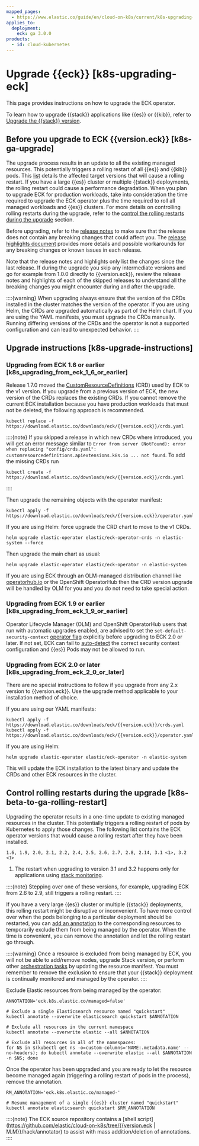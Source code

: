 ```yaml
---
mapped_pages:
  - https://www.elastic.co/guide/en/cloud-on-k8s/current/k8s-upgrading-eck.html
applies_to:
  deployment:
    eck: ga 3.0.0
products:
  - id: cloud-kubernetes
---
```


# Upgrade {{eck}} [k8s-upgrading-eck]

This page provides instructions on how to upgrade the ECK operator.

To learn how to upgrade {{stack}} applications like {{es}} or {{kib}}, refer to [Upgrade the {{stack}} version](../deployment-or-cluster.md).


## Before you upgrade to ECK {{version.eck}} [k8s-ga-upgrade]

The upgrade process results in an update to all the existing managed resources. This potentially triggers a rolling restart of all {{es}} and {{kib}} pods. This [list](#k8s-beta-to-ga-rolling-restart) details the affected target versions that will cause a rolling restart. If you have a large {{es}} cluster or multiple {{stack}} deployments, the rolling restart could cause a performance degradation. When you plan to upgrade ECK for production workloads, take into consideration the time required to upgrade the ECK operator plus the time required to roll all managed workloads and {{es}} clusters. For more details on controlling rolling restarts during the upgrade, refer to the [control the rolling restarts during the upgrade](#k8s-beta-to-ga-rolling-restart) section.

Before upgrading, refer to the [release notes](cloud-on-k8s://release-notes/index.md) to make sure that the release does not contain any breaking changes that could affect you. The [release highlights document](cloud-on-k8s://release-notes/index.md) provides more details and possible workarounds for any breaking changes or known issues in each release.

Note that the release notes and highlights only list the changes since the last release. If during the upgrade you skip any intermediate versions and go for example from 1.0.0 directly to {{version.eck}}, review the release notes and highlights of each of the skipped releases to understand all the breaking changes you might encounter during and after the upgrade.

::::{warning}
When upgrading always ensure that the version of the CRDs installed in the cluster matches the version of the operator. If you are using Helm, the CRDs are upgraded automatically as part of the Helm chart. If you are using the YAML manifests, you must upgrade the CRDs manually. Running differing versions of the CRDs and the operator is not a supported configuration and can lead to unexpected behavior.
::::



## Upgrade instructions [k8s-upgrade-instructions]


### Upgrading from ECK 1.6 or earlier [k8s_upgrading_from_eck_1_6_or_earlier]

Release 1.7.0 moved the [CustomResourceDefinitions](https://kubernetes.io/docs/tasks/extend-kubernetes/custom-resources/custom-resource-definitions/) (CRD) used by ECK to the v1 version. If you upgrade from a previous version of ECK, the new version of the CRDs replaces the existing CRDs. If you cannot remove the current ECK installation because you have production workloads that must not be deleted, the following approach is recommended.

```shell subs=true
kubectl replace -f https://download.elastic.co/downloads/eck/{{version.eck}}/crds.yaml
```

::::{note}
If you skipped a release in which new CRDs where introduced, you will get an error message similar to `Error from server (NotFound): error when replacing "config/crds.yaml": customresourcedefinitions.apiextensions.k8s.io ... not found`. To add the missing CRDs run

```shell subs=true
kubectl create -f https://download.elastic.co/downloads/eck/{{version.eck}}/crds.yaml
```

::::


Then upgrade the remaining objects with the operator manifest:

```shell subs=true
kubectl apply -f https://download.elastic.co/downloads/eck/{{version.eck}}/operator.yaml
```

If you are using Helm: force upgrade the CRD chart to move to the v1 CRDs.

```shell
helm upgrade elastic-operator elastic/eck-operator-crds -n elastic-system --force
```

Then upgrade the main chart as usual:

```shell
helm upgrade elastic-operator elastic/eck-operator -n elastic-system
```

If you are using ECK through an OLM-managed distribution channel like [operatorhub.io](https://operatorhub.io) or the OpenShift OperatorHub then the CRD version upgrade will be handled by OLM for you and you do not need to take special action.


### Upgrading from ECK 1.9 or earlier [k8s_upgrading_from_eck_1_9_or_earlier]

Operator Lifecycle Manager (OLM) and OpenShift OperatorHub users that run with automatic upgrades enabled, are advised to set the `set-default-security-context` [operator flag](/deploy-manage/deploy/cloud-on-k8s/configure-eck.md) explicitly before upgrading to ECK 2.0 or later. If not set, ECK can fail to [auto-detect](https://github.com/elastic/cloud-on-k8s/issues/5061) the correct security context configuration and {{es}} Pods may not be allowed to run.


### Upgrading from ECK 2.0 or later [k8s_upgrading_from_eck_2_0_or_later]

There are no special instructions to follow if you upgrade from any 2.x version to {{version.eck}}. Use the upgrade method applicable to your installation method of choice.

If you are using our YAML manifests:

```shell subs=true
kubectl apply -f https://download.elastic.co/downloads/eck/{{version.eck}}/crds.yaml
kubectl apply -f https://download.elastic.co/downloads/eck/{{version.eck}}/operator.yaml
```

If you are using Helm:

```shell
helm upgrade elastic-operator elastic/eck-operator -n elastic-system
```

This will update the ECK installation to the latest binary and update the CRDs and other ECK resources in the cluster.


## Control rolling restarts during the upgrade [k8s-beta-to-ga-rolling-restart]

Upgrading the operator results in a one-time update to existing managed resources in the cluster. This potentially triggers a rolling restart of pods by Kubernetes to apply those changes. The following list contains the ECK operator versions that would cause a rolling restart after they have been installed.

```
1.6, 1.9, 2.0, 2.1, 2.2, 2.4, 2.5, 2.6, 2.7, 2.8, 2.14, 3.1 <1>, 3.2 <1>
```

1. The restart when upgrading to version 3.1 and 3.2 happens only for applications using [stack monitoring](/deploy-manage/monitor/stack-monitoring/eck-stack-monitoring.md).

::::{note}
Stepping over one of these versions, for example, upgrading ECK from 2.6 to 2.9, still triggers a rolling restart.
::::


If you have a very large {{es}} cluster or multiple {{stack}} deployments, this rolling restart might be disruptive or inconvenient. To have more control over when the pods belonging to a particular deployment should be restarted, you can [add an annotation](../../../troubleshoot/deployments/cloud-on-k8s/troubleshooting-methods.md#k8s-exclude-resource) to the corresponding resources to temporarily exclude them from being managed by the operator. When the time is convenient, you can remove the annotation and let the rolling restart go through.

::::{warning}
Once a resource is excluded from being managed by ECK, you will not be able to add/remove nodes, upgrade Stack version, or perform other [orchestration tasks](../../deploy/cloud-on-k8s/configure-deployments.md) by updating the resource manifest. You must remember to remove the exclusion to ensure that your {{stack}} deployment is continually monitored and managed by the operator.
::::

Exclude Elastic resources from being managed by the operator:


```shell subs=true
ANNOTATION='eck.k8s.elastic.co/managed=false'

# Exclude a single Elasticsearch resource named "quickstart"
kubectl annotate --overwrite elasticsearch quickstart $ANNOTATION

# Exclude all resources in the current namespace
kubectl annotate --overwrite elastic --all $ANNOTATION

# Exclude all resources in all of the namespaces:
for NS in $(kubectl get ns -o=custom-columns='NAME:.metadata.name' --no-headers); do kubectl annotate --overwrite elastic --all $ANNOTATION -n $NS; done
```

Once the operator has been upgraded and you are ready to let the resource become managed again (triggering a rolling restart of pods in the process), remove the annotation.

```shell subs=true
RM_ANNOTATION='eck.k8s.elastic.co/managed-'

# Resume management of a single {{es}} cluster named "quickstart"
kubectl annotate elasticsearch quickstart $RM_ANNOTATION
```

::::{note}
The ECK source repository contains a [shell script](https://github.com/elastic/cloud-on-k8s/tree/{{version.eck | M.M}}/hack/annotator) to assist with mass addition/deletion of annotations.
::::
